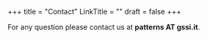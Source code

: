 +++
title = "Contact"
LinkTitle = ""
draft = false
+++

For any question please contact us at **patterns  AT  gssi.it**.
